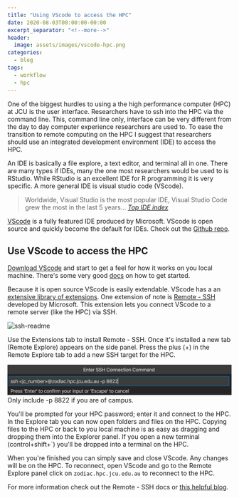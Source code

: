 ```yaml
---
title: "Using VScode to access the HPC"
date: 2020-08-03T00:00:00-00:00
excerpt_separator: "<!--more-->"
header:
  image: assets/images/vscode-hpc.png
categories:
  - blog
tags:
  - workflow
  - hpc
---
```


One of the biggest hurdles to using a the high performance computer (HPC) at JCU is the user interface. Researchers have to ssh into the HPC via the command line. This, command line only, interface can be very different from the day to day computer experience researchers are used to. To ease the transition to remote computing on the HPC I suggest that researchers should use an integrated development environment (IDE) to access the HPC.

An IDE is basically a file explore, a text editor, and terminal all in one. There are many types if IDEs, many the one most researchers would be used to is RStudio. While RStudio is an excellent IDE for R programming it is very specific. A more general IDE is visual studio code (VScode).

> Worldwide, Visual Studio is the most popular IDE, Visual Studio Code grew the most in the last 5 years... <cite><a href="https://pypl.github.io/IDE.html"> Top IDE index</a></cite>

[VScode](https://code.visualstudio.com/) is a fully featured IDE produced by Microsoft. VScode is open source and quickly become the default for IDEs. Check out the [Github repo](https://github.com/microsoft/vscode).

## Use VScode to access the HPC

[Download VScode](https://code.visualstudio.com/Download) and start to get a feel for how it works on you local machine. There's some very good [docs](https://code.visualstudio.com/docs/getstarted/introvideos) on how to get started. 



Because it is open source VScode is easily extendable. VScode has a an [extensive library of extensions](https://code.visualstudio.com/docs/editor/extension-gallery). One extension of note is [Remote - SSH](https://marketplace.visualstudio.com/items?itemName=ms-vscode-remote.remote-ssh) developed by Microsoft. This extension lets you connect VScode to a remote server (like the HPC) via SSH.

![ssh-readme](/assets/images/ssh-readme.gif)

Use the Extensions tab to install Remote - SSH. Once it's installed a new tab (Remote Explore) appears on the side panel. Press the plus (+) in the Remote Explore tab to add a new SSH target for the HPC.

![ssh-command](/assets/images/ssh-target.png)
Only include -p 8822 if you are of campus. 

You'll be prompted for your HPC password; enter it and connect to the HPC. In the Explore tab you can now open folders and files on the HPC. Copying files to the HPC or back to you local machine is as easy as dragging and dropping them into the Explorer panel. If you open a new terminal (control+shift+`) you'll be dropped into a terminal on the HPC. 

When you're finished you can simply save and close VScode. Any changes will be on the HPC. To reconnect, open VScode and go to the Remote Explore panel click on `zodiac.hpc.jcu.edu.au` to reconnect to the HPC. 

For more information check out the Remote - SSH docs or [this helpful blog](https://code.visualstudio.com/blogs/2019/07/25/remote-ssh). 